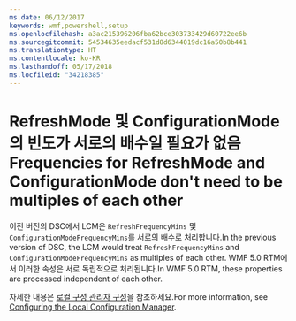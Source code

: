 ```yaml
---
ms.date: 06/12/2017
keywords: wmf,powershell,setup
ms.openlocfilehash: a3ac215396206fba62bce303733429d60722ee6b
ms.sourcegitcommit: 54534635eedacf531d8d6344019dc16a50b8b441
ms.translationtype: HT
ms.contentlocale: ko-KR
ms.lasthandoff: 05/17/2018
ms.locfileid: "34218385"
---
```

# <a name="frequencies-for-refreshmode-and-configurationmode-dont-need-to-be-multiples-of-each-other"></a><span data-ttu-id="dcc34-102">RefreshMode 및 ConfigurationMode의 빈도가 서로의 배수일 필요가 없음</span><span class="sxs-lookup"><span data-stu-id="dcc34-102">Frequencies for RefreshMode and ConfigurationMode don't need to be multiples of each other</span></span>

<span data-ttu-id="dcc34-103">이전 버전의 DSC에서 LCM은 `RefreshFrequencyMins` 및 `ConfigurationModeFrequencyMins`를 서로의 배수로 처리합니다.</span><span class="sxs-lookup"><span data-stu-id="dcc34-103">In the previous version of DSC, the LCM would treat `RefreshFrequencyMins` and `ConfigurationModeFrequencyMins` as multiples of each other.</span></span> <span data-ttu-id="dcc34-104">WMF 5.0 RTM에서 이러한 속성은 서로 독립적으로 처리됩니다.</span><span class="sxs-lookup"><span data-stu-id="dcc34-104">In WMF 5.0 RTM, these properties are processed independent of each other.</span></span>

<span data-ttu-id="dcc34-105">자세한 내용은 [로컬 구성 관리자 구성](https://msdn.microsoft.com/powershell/dsc/metaconfig)을 참조하세요.</span><span class="sxs-lookup"><span data-stu-id="dcc34-105">For more information, see [Configuring the Local Configuration Manager](https://msdn.microsoft.com/powershell/dsc/metaconfig).</span></span>
